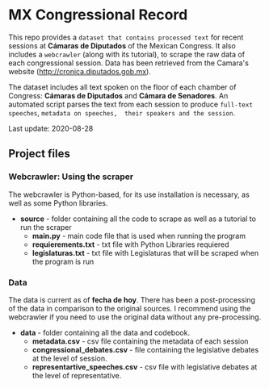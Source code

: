 # MX Congressional Record

This repo provides a  `dataset that contains processed text` for recent sessions at **Cámaras de Diputados** of the Mexican Congress. It also includes a `webcrawler` (along with its tutorial), to scrape the raw data of each congressional session. Data has been retrieved from the Camara's website (http://cronica.diputados.gob.mx).  

The dataset includes all text spoken on the floor of each chamber of Congress: **Cámaras de Diputados** and **Cámara de Senadores**.  An automated script parses the text from each session to produce `full-text speeches`, `metadata on speeches,  their speakers and the session`. 

Last update: 2020-08-28

## Project files

### Webcrawler: Using the scraper
The webcrawler is Python-based, for its use installation is necessary, as well as some Python libraries. 

* **source** - folder containing all the code to scrape as well as a tutorial to run the scraper
  * **main.py** - main code file that is used when running the program
  * **requierements.txt** - txt file with Python Libraries requiered
  * **legislaturas.txt** - txt file with Legislaturas that will be scraped when the program is run

### Data

The data is current as of **fecha de hoy**. There has been a post-processing of the data in comparison to the original sources. I recommend using the webcrawler if you need to use the original data without any pre-processing. 

* **data** - folder containing all the data and codebook. 
  * **metadata.csv** - csv file containing the metadata of each session
  * **congressional_debates.csv** - file containing the legislative debates at the level of session.
  * **representartive_speeches.csv** - csv file with legislative debates at the level of representative.
